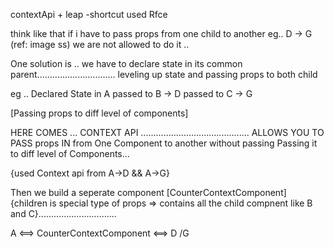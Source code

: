 contextApi + leap
-shortcut used Rfce

think like that if i have to pass props from one child to another
eg.. D -> G (ref: image ss)
we are not allowed to do it ..

One solution is ..
we have to declare state in its common parent...............................
leveling up state
and passing props to both child

eg ..
Declared State in A
passed to B -> D
passed to C -> G

[Passing props to diff level of components]

HERE COMES ...
CONTEXT API ...........................................
ALLOWS YOU TO PASS props IN from One Component to another without passing Passing it to diff level of Components...

{used Context api from A->D && A->G}

Then we build a seperate component [CounterContextComponent]  {children is special type of props => contains all the child compnent like B and C}...............................

A <==> CounterContextComponent <==> D /G



<!-- always use optional channing while using contextapi props -->